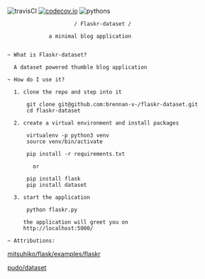 ![travisCI](https://travis-ci.org/brennan-v-/flaskr-dataset.svg) [![codecov.io](https://codecov.io/github/brennan-v-/flaskr-dataset/coverage.svg?branch=master)](https://codecov.io/github/brennan-v-/flaskr-dataset?branch=master)
 ![pythons](https://img.shields.io/badge/python-2.7%2C%203.4%2C%203.5-blue.svg)

                         / Flaskr-dataset /

                 a minimal blog application


    ~ What is Flaskr-dataset?

      A dataset powered thumble blog application

    ~ How do I use it?

      1. clone the repo and step into it

          git clone git@github.com:brennan-v-/flaskr-dataset.git
          cd flaskr-dataset

      2. create a virtual environment and install packages

          virtualenv -p python3 venv
          source venv/bin/activate

          pip install -r requirements.txt

            or
            
          pip install flask
          pip install dataset

      3. start the application

          python flaskr.py

         the application will greet you on
         http://localhost:5000/

    ~ Attributions:

[mitsuhiko/flask/examples/flaskr](https://github.com/mitsuhiko/flask/tree/master/examples/flaskr/)
      
[pudo/dataset](https://github.com/pudo/dataset)
